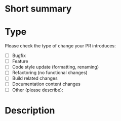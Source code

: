 # Short summary
<required2>

# Type
<!-- Required. Please try to limit your pull request to one type, submit multiple pull requests if needed. -->
Please check the type of change your PR introduces:
- [ ] Bugfix
- [ ] Feature
- [ ] Code style update (formatting, renaming)
- [ ] Refactoring (no functional changes)
- [ ] Build related changes
- [ ] Documentation content changes
- [ ] Other (please describe):

# Description
